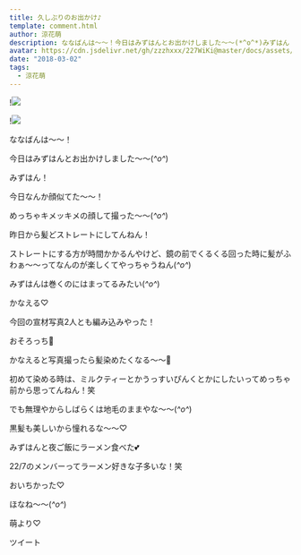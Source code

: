 ```yaml
---
title: 久しぶりのお出かけ♪
template: comment.html
author: 涼花萌
description: ななばんは～～！今日はみずはんとお出かけしました～～(*^o^*)みずはん！今日なんか顔似てた～～！めっちゃキメッキメの顔して撮った～～(*^o^...
avatar: https://cdn.jsdelivr.net/gh/zzzhxxx/227WiKi@master/docs/assets/photo/avatar/moe.jpg
date: "2018-03-02"
tags:
  - 涼花萌
---
```


!![](https://cdn.jsdelivr.net/gh/227WiKi/227WiKi-image@master/blog-image/moe-2018-03-02_1.jpg)

!![](https://cdn.jsdelivr.net/gh/227WiKi/227WiKi-image@master/blog-image/moe-2018-03-02_2.jpg)








ななばんは～～！




今日はみずはんとお出かけしました～～(*^o^*)





みずはん！









今日なんか顔似てた～～！




めっちゃキメッキメの顔して撮った～～(*^o^*)








昨日から髪どストレートにしてんねん！


ストレートにする方が時間かかるんやけど、鏡の前でくるくる回った時に髪がふわぁ〜〜ってなんのが楽しくてやっちゃうねん(*^o^*)






みずはんは巻くのにはまってるみたい(*^o^*)

















かなえる♡








今回の宣材写真2人とも編み込みやった！


おそろっち🤗









かなえると写真撮ったら髪染めたくなる〜〜🙈







初めて染める時は、ミルクティーとかうっすいぴんくとかにしたいってめっちゃ前から思ってんねん！笑




でも無理やからしばらくは地毛のままやな〜〜(*^o^*)





黒髪も美しいから憧れるな〜〜♡














みずはんと夜ご飯にラーメン食べた💕




22/7のメンバーってラーメン好きな子多いな！笑







おいちかった♡










ほなね〜〜(*^o^*)





萌より♡


ツイート



